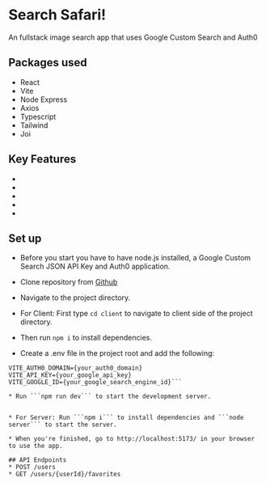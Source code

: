 # Search Safari! 
An fullstack image search app that uses Google Custom Search and Auth0

## Packages used
* React
* Vite
* Node Express
* Axios
* Typescript
* Tailwind
* Joi

## Key Features
* 
* 
* 
*  
* 

## Set up
* Before you start you have to have node.js installed, a Google Custom Search JSON API Key and Auth0 application.

* Clone repository from [Github](https://github.com/SannaSiljeback/uppgift-imageSearch/)
* Navigate to the project directory.

* For Client: First type ```cd client``` to navigate to client side of the project directory.
* Then run ```npm i``` to install dependencies.
* Create a .env file in the project root and add the following:
  
```VITE_AUTH0_CLIENT_ID={your_auth0_client_id}
VITE_AUTH0_DOMAIN={your_auth0_domain}
VITE_API_KEY={your_google_api_key}
VITE_GOOGLE_ID={your_google_search_engine_id}```

* Run ```npm run dev``` to start the development server.


* For Server: Run ```npm i``` to install dependencies and ```node server``` to start the server.

* When you're finished, go to http://localhost:5173/ in your browser to use the app.

## API Endpoints
* POST /users
* GET /users/{userId}/favorites
